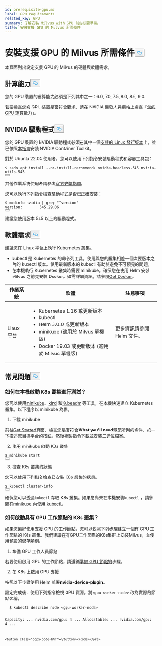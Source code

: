```yaml
---
id: prerequisite-gpu.md
label: GPU requirements
related_key: GPU
summary: 了解安裝 Milvus with GPU 前的必要準備。
title: 安裝支援 GPU 的 Milvus 所需條件
---
```

<h1 id="Requirements-for-Installing-Milvus-with-GPU" class="common-anchor-header">安裝支援 GPU 的 Milvus 所需條件<button data-href="#Requirements-for-Installing-Milvus-with-GPU" class="anchor-icon" translate="no">
      <svg translate="no"
        aria-hidden="true"
        focusable="false"
        height="20"
        version="1.1"
        viewBox="0 0 16 16"
        width="16"
      >
        <path
          fill="#0092E4"
          fill-rule="evenodd"
          d="M4 9h1v1H4c-1.5 0-3-1.69-3-3.5S2.55 3 4 3h4c1.45 0 3 1.69 3 3.5 0 1.41-.91 2.72-2 3.25V8.59c.58-.45 1-1.27 1-2.09C10 5.22 8.98 4 8 4H4c-.98 0-2 1.22-2 2.5S3 9 4 9zm9-3h-1v1h1c1 0 2 1.22 2 2.5S13.98 12 13 12H9c-.98 0-2-1.22-2-2.5 0-.83.42-1.64 1-2.09V6.25c-1.09.53-2 1.84-2 3.25C6 11.31 7.55 13 9 13h4c1.45 0 3-1.69 3-3.5S14.5 6 13 6z"
        ></path>
      </svg>
    </button></h1><p>本頁面列出設定支援 GPU 的 Milvus 的硬體與軟體需求。</p>
<h2 id="Compute-capability" class="common-anchor-header">計算能力<button data-href="#Compute-capability" class="anchor-icon" translate="no">
      <svg translate="no"
        aria-hidden="true"
        focusable="false"
        height="20"
        version="1.1"
        viewBox="0 0 16 16"
        width="16"
      >
        <path
          fill="#0092E4"
          fill-rule="evenodd"
          d="M4 9h1v1H4c-1.5 0-3-1.69-3-3.5S2.55 3 4 3h4c1.45 0 3 1.69 3 3.5 0 1.41-.91 2.72-2 3.25V8.59c.58-.45 1-1.27 1-2.09C10 5.22 8.98 4 8 4H4c-.98 0-2 1.22-2 2.5S3 9 4 9zm9-3h-1v1h1c1 0 2 1.22 2 2.5S13.98 12 13 12H9c-.98 0-2-1.22-2-2.5 0-.83.42-1.64 1-2.09V6.25c-1.09.53-2 1.84-2 3.25C6 11.31 7.55 13 9 13h4c1.45 0 3-1.69 3-3.5S14.5 6 13 6z"
        ></path>
      </svg>
    </button></h2><p>您的 GPU 裝置的運算能力必須是下列其中之一：6.0, 7.0, 7.5, 8.0, 8.6, 9.0.</p>
<p>若要檢查您的 GPU 裝置是否符合要求，請在 NVIDIA 開發人員網站上檢查「<a href="https://developer.nvidia.com/cuda-gpus">您的 GPU 運算能力</a>」。</p>
<h2 id="NVIDIA-driver" class="common-anchor-header">NVIDIA 驅動程式<button data-href="#NVIDIA-driver" class="anchor-icon" translate="no">
      <svg translate="no"
        aria-hidden="true"
        focusable="false"
        height="20"
        version="1.1"
        viewBox="0 0 16 16"
        width="16"
      >
        <path
          fill="#0092E4"
          fill-rule="evenodd"
          d="M4 9h1v1H4c-1.5 0-3-1.69-3-3.5S2.55 3 4 3h4c1.45 0 3 1.69 3 3.5 0 1.41-.91 2.72-2 3.25V8.59c.58-.45 1-1.27 1-2.09C10 5.22 8.98 4 8 4H4c-.98 0-2 1.22-2 2.5S3 9 4 9zm9-3h-1v1h1c1 0 2 1.22 2 2.5S13.98 12 13 12H9c-.98 0-2-1.22-2-2.5 0-.83.42-1.64 1-2.09V6.25c-1.09.53-2 1.84-2 3.25C6 11.31 7.55 13 9 13h4c1.45 0 3-1.69 3-3.5S14.5 6 13 6z"
        ></path>
      </svg>
    </button></h2><p>您的 GPU 裝置的 NVIDIA 驅動程式必須在其中一個<a href="https://docs.nvidia.com/datacenter/cloud-native/container-toolkit/latest/install-guide.html#linux-distributions">支援的 Linux 發行版本</a>上，並已依照<a href="https://docs.nvidia.com/datacenter/cloud-native/container-toolkit/latest/install-guide.html">本指南</a>安裝 NVIDIA Container Toolkit。</p>
<p>對於 Ubuntu 22.04 使用者，您可以使用下列指令安裝驅動程式和容器工具包：</p>
<pre><code translate="no" class="language-shell">$ <span class="hljs-built_in">sudo</span> apt install --no-install-recommends nvidia-headless-545 nvidia-utils-545
<button class="copy-code-btn"></button></code></pre>
<p>其他作業系統使用者請參考<a href="https://docs.nvidia.com/datacenter/cloud-native/container-toolkit/install-guide.html#installing-on-ubuntu-and-debian">官方安裝指南</a>。</p>
<p>您可以執行下列指令檢查驅動程式是否已正確安裝：</p>
<pre><code translate="no" class="language-shell">$ modinfo nvidia | grep <span class="hljs-string">&quot;^version&quot;</span>
<span class="hljs-attr">version</span>:        <span class="hljs-number">545.29</span><span class="hljs-number">.06</span>
<button class="copy-code-btn"></button></code></pre>
<p>建議您使用版本 545 以上的驅動程式。</p>
<h2 id="Software-requirements" class="common-anchor-header">軟體需求<button data-href="#Software-requirements" class="anchor-icon" translate="no">
      <svg translate="no"
        aria-hidden="true"
        focusable="false"
        height="20"
        version="1.1"
        viewBox="0 0 16 16"
        width="16"
      >
        <path
          fill="#0092E4"
          fill-rule="evenodd"
          d="M4 9h1v1H4c-1.5 0-3-1.69-3-3.5S2.55 3 4 3h4c1.45 0 3 1.69 3 3.5 0 1.41-.91 2.72-2 3.25V8.59c.58-.45 1-1.27 1-2.09C10 5.22 8.98 4 8 4H4c-.98 0-2 1.22-2 2.5S3 9 4 9zm9-3h-1v1h1c1 0 2 1.22 2 2.5S13.98 12 13 12H9c-.98 0-2-1.22-2-2.5 0-.83.42-1.64 1-2.09V6.25c-1.09.53-2 1.84-2 3.25C6 11.31 7.55 13 9 13h4c1.45 0 3-1.69 3-3.5S14.5 6 13 6z"
        ></path>
      </svg>
    </button></h2><p>建議您在 Linux 平台上執行 Kubernetes 叢集。</p>
<ul>
<li>kubectl 是 Kubernetes 的命令列工具。使用與您的叢集相差一個次要版本之內的 kubectl 版本。使用最新版本的 kubectl 有助於避免不可預見的問題。</li>
<li>在本機執行 Kubernetes 叢集時需要 minikube。確保您在使用 Helm 安裝 Milvus 之前先安裝 Docker。如需詳細資訊，請參閱<a href="https://docs.docker.com/get-docker">Get Docker</a>。</li>
</ul>
<table>
<thead>
<tr><th>作業系統</th><th>軟體</th><th>注意事項</th></tr>
</thead>
<tbody>
<tr><td>Linux 平台</td><td><ul><li>Kubernetes 1.16 或更新版本</li><li>kubectl</li><li>Helm 3.0.0 或更新版本</li><li>minikube (適用於 Milvus 單機版)</li><li>Docker 19.03 或更新版本 (適用於 Milvus 單機版)</li></ul></td><td>更多資訊請參閱<a href="https://helm.sh/docs/">Helm 文件</a>。</td></tr>
</tbody>
</table>
<h2 id="FAQs" class="common-anchor-header">常見問題<button data-href="#FAQs" class="anchor-icon" translate="no">
      <svg translate="no"
        aria-hidden="true"
        focusable="false"
        height="20"
        version="1.1"
        viewBox="0 0 16 16"
        width="16"
      >
        <path
          fill="#0092E4"
          fill-rule="evenodd"
          d="M4 9h1v1H4c-1.5 0-3-1.69-3-3.5S2.55 3 4 3h4c1.45 0 3 1.69 3 3.5 0 1.41-.91 2.72-2 3.25V8.59c.58-.45 1-1.27 1-2.09C10 5.22 8.98 4 8 4H4c-.98 0-2 1.22-2 2.5S3 9 4 9zm9-3h-1v1h1c1 0 2 1.22 2 2.5S13.98 12 13 12H9c-.98 0-2-1.22-2-2.5 0-.83.42-1.64 1-2.09V6.25c-1.09.53-2 1.84-2 3.25C6 11.31 7.55 13 9 13h4c1.45 0 3-1.69 3-3.5S14.5 6 13 6z"
        ></path>
      </svg>
    </button></h2><h3 id="How-can-I-start-a-K8s-cluster-locally-for-test-purposes" class="common-anchor-header">如何在本機啟動 K8s 叢集進行測試？</h3><p>您可以使用<a href="https://minikube.sigs.k8s.io/docs/">minikube</a>、<a href="https://kind.sigs.k8s.io/">kind</a> 和<a href="https://kubernetes.io/docs/reference/setup-tools/kubeadm/">Kubeadm</a> 等工具，在本機快速建立 Kubernetes 叢集。以下程序以 minikube 為例。</p>
<ol>
<li>下載 minikube</li>
</ol>
<p>前往<a href="https://minikube.sigs.k8s.io/docs/start/">Get Started</a>頁面，檢查您是否符合<strong>What you'll need</strong>章節所列的條件，按一下描述您目標平台的按鈕，然後複製指令下載並安裝二進位檔案。</p>
<ol start="2">
<li>使用 minikube 啟動 K8s 叢集</li>
</ol>
<pre><code translate="no" class="language-shell">$ minikube start
<button class="copy-code-btn"></button></code></pre>
<ol start="3">
<li>檢查 K8s 叢集的狀態</li>
</ol>
<p>您可以使用下列指令檢查已安裝 K8s 叢集的狀態。</p>
<pre><code translate="no" class="language-shell">$ kubectl cluster-info
<button class="copy-code-btn"></button></code></pre>
<div class="alert note">
<p>確保您可以透過<code translate="no">kubectl</code> 存取 K8s 叢集。如果您尚未在本機安裝<code translate="no">kubectl</code> ，請參閱在<a href="https://minikube.sigs.k8s.io/docs/handbook/kubectl/">minikube 內使用 kubectl</a>。</p>
</div>
<h3 id="How-can-I-start-a-K8s-cluster-with-GPU-worker-nodes" class="common-anchor-header">如何啟動具有 GPU 工作節點的 K8s 叢集？</h3><p>如果您偏好使用支援 GPU 的工作節點，您可以依照下列步驟建立一個有 GPU 工作節點的 K8s 叢集。我們建議在有GPU工作節點的K8s集群上安裝Milvus，並使用預設的儲存類別。</p>
<ol>
<li>準備 GPU 工作人員節點</li>
</ol>
<p>若要使用啟用 GPU 的工作節點，請遵循<a href="https://gitlab.com/nvidia/kubernetes/device-plugin/-/blob/main/README.md#preparing-your-gpu-nodes">準備 GPU 節點的</a>步驟。</p>
<ol start="2">
<li>在 K8s 上啟用 GPU 支援</li>
</ol>
<p>按照<a href="https://gitlab.com/nvidia/kubernetes/device-plugin/-/blob/main/README.md#deployment-via-helm">以下步驟</a>使用 Helm 部署<strong>nvidia-device-plugin</strong>。</p>
<p>設定完成後，使用下列指令檢視 GPU 資源。將<code translate="no">&lt;gpu-worker-node&gt;</code> 改為實際的節點名稱。</p>
<pre><code translate="no" class="language-shell">  $ kubectl describe node &lt;gpu-worker-node&gt;

  Capacity:
  ...
  nvidia.com/gpu:     4
  ...
  Allocatable:
  ...
  nvidia.com/gpu:     4
  ...
  ```  
<button class="copy-code-btn"></button></code></pre>
